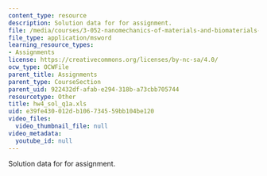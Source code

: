 ```yaml
---
content_type: resource
description: Solution data for for assignment.
file: /media/courses/3-052-nanomechanics-of-materials-and-biomaterials-spring-2007/e39fe430012db106734559bb104be120_hw4_sol_q1a.xls
file_type: application/msword
learning_resource_types:
- Assignments
license: https://creativecommons.org/licenses/by-nc-sa/4.0/
ocw_type: OCWFile
parent_title: Assignments
parent_type: CourseSection
parent_uid: 922432df-afab-e294-318b-a73cbb705744
resourcetype: Other
title: hw4_sol_q1a.xls
uid: e39fe430-012d-b106-7345-59bb104be120
video_files:
  video_thumbnail_file: null
video_metadata:
  youtube_id: null
---
```

Solution data for for assignment.